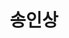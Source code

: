 ---
layout: hubs
key: Q56803925
title: 송인상
name: 송인상
image: 
description: 대한민국의 전 재무장관
score: 0.004884226558848812
degree: 3
---